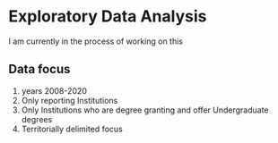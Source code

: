# Exploratory Data Analysis 

I am currently in the process of working on this 

## Data focus

1) years 2008-2020 
2) Only reporting Institutions 
3) Only Institutions who are degree granting and offer Undergraduate degrees
4) Territorially delimited focus 

